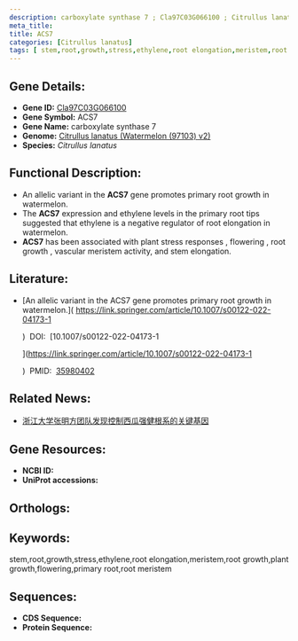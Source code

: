 ```yaml
---
description: carboxylate synthase 7 ; Cla97C03G066100 ; Citrullus lanatus
meta_title:
title: ACS7
categories: [Citrullus lanatus]
tags: [ stem,root,growth,stress,ethylene,root elongation,meristem,root growth,plant growth,flowering,primary root,root meristem ]
---
```


## Gene Details:
- **Gene ID:**	[Cla97C03G066100]()
- **Gene Symbol:** ACS7
- **Gene Name:** carboxylate synthase 7
- **Genome:** [Citrullus lanatus (Watermelon (97103) v2)]()
- **Species:** *Citrullus lanatus*

## Functional Description:
   - An allelic variant in the **ACS7** gene promotes primary root growth in watermelon.
   - The **ACS7** expression and ethylene levels in the primary root tips suggested that ethylene is a negative regulator of root elongation in watermelon.
   - **ACS7** has been associated with plant stress responses , flowering , root growth , vascular meristem activity, and stem elongation.

## Literature:
   - [An allelic variant in the ACS7 gene promotes primary root growth in watermelon.]( https://link.springer.com/article/10.1007/s00122-022-04173-1
        
        
        
        )&nbsp;&nbsp;DOI:&nbsp;&nbsp;[10.1007/s00122-022-04173-1
        
        ](https://link.springer.com/article/10.1007/s00122-022-04173-1
        
        
        
        )&nbsp;&nbsp;PMID:&nbsp;&nbsp;[35980402](https://pubmed.ncbi.nlm.nih.gov/35980402/)

## Related News:
   - [浙江大学张明方团队发现控制西瓜强健根系的关键基因](https://mp.weixin.qq.com/s?__biz=MzIyOTY2NDYyNQ==&mid=2247552870&idx=6&sn=26eaf200bd5fdf55d94f581b46157e0f&chksm=e8bd7d78dfcaf46e0347c2b5f3eb7a517daeb4335fd5ee48c68f5375a080d24c5025e682253e&scene=27#wechat_redirect)

## Gene Resources:
- **NCBI ID:** [](https://www.ncbi.nlm.nih.gov/gene/?term=)
- **UniProt accessions:** [](https://www.uniprot.org/uniprotkb//entry)

## Orthologs:


## Keywords:
stem,root,growth,stress,ethylene,root elongation,meristem,root growth,plant growth,flowering,primary root,root meristem

## Sequences:
- **CDS Sequence:**
- **Protein Sequence:**
